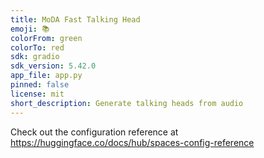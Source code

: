 ```yaml
---
title: MoDA Fast Talking Head
emoji: 📚
colorFrom: green
colorTo: red
sdk: gradio
sdk_version: 5.42.0
app_file: app.py
pinned: false
license: mit
short_description: Generate talking heads from audio
---
```


Check out the configuration reference at https://huggingface.co/docs/hub/spaces-config-reference
